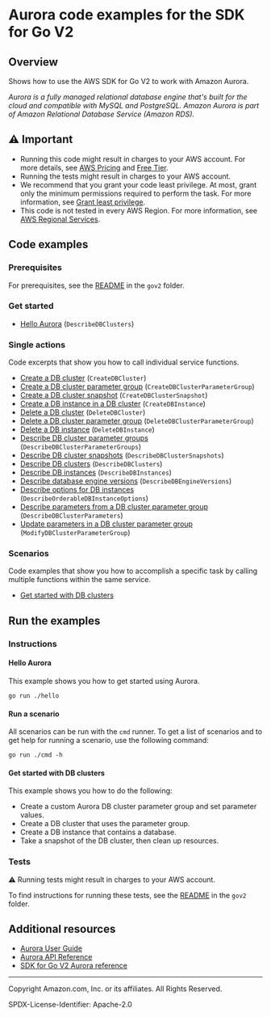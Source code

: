 # Aurora code examples for the SDK for Go V2

## Overview

Shows how to use the AWS SDK for Go V2 to work with Amazon Aurora.

<!--custom.overview.start-->
<!--custom.overview.end-->

_Aurora is a fully managed relational database engine that's built for the cloud and compatible with MySQL and PostgreSQL. Amazon Aurora is part of Amazon Relational Database Service (Amazon RDS)._

## ⚠ Important

* Running this code might result in charges to your AWS account. For more details, see [AWS Pricing](https://aws.amazon.com/pricing/) and [Free Tier](https://aws.amazon.com/free/).
* Running the tests might result in charges to your AWS account.
* We recommend that you grant your code least privilege. At most, grant only the minimum permissions required to perform the task. For more information, see [Grant least privilege](https://docs.aws.amazon.com/IAM/latest/UserGuide/best-practices.html#grant-least-privilege).
* This code is not tested in every AWS Region. For more information, see [AWS Regional Services](https://aws.amazon.com/about-aws/global-infrastructure/regional-product-services).

<!--custom.important.start-->
<!--custom.important.end-->

## Code examples

### Prerequisites

For prerequisites, see the [README](../README.md#Prerequisites) in the `gov2` folder.


<!--custom.prerequisites.start-->
<!--custom.prerequisites.end-->

### Get started

- [Hello Aurora](hello/hello.go#L4) (`DescribeDBClusters`)


### Single actions

Code excerpts that show you how to call individual service functions.

- [Create a DB cluster](actions/clusters.go#L160) (`CreateDBCluster`)
- [Create a DB cluster parameter group](actions/clusters.go#L47) (`CreateDBClusterParameterGroup`)
- [Create a DB cluster snapshot](actions/clusters.go#L206) (`CreateDBClusterSnapshot`)
- [Create a DB instance in a DB cluster](actions/clusters.go#L243) (`CreateDBInstance`)
- [Delete a DB cluster](actions/clusters.go#L188) (`DeleteDBCluster`)
- [Delete a DB cluster parameter group](actions/clusters.go#L71) (`DeleteDBClusterParameterGroup`)
- [Delete a DB instance](actions/clusters.go#L290) (`DeleteDBInstance`)
- [Describe DB cluster parameter groups](actions/clusters.go#L23) (`DescribeDBClusterParameterGroups`)
- [Describe DB cluster snapshots](actions/clusters.go#L225) (`DescribeDBClusterSnapshots`)
- [Describe DB clusters](actions/clusters.go#L136) (`DescribeDBClusters`)
- [Describe DB instances](actions/clusters.go#L265) (`DescribeDBInstances`)
- [Describe database engine versions](actions/clusters.go#L309) (`DescribeDBEngineVersions`)
- [Describe options for DB instances](actions/clusters.go#L330) (`DescribeOrderableDBInstanceOptions`)
- [Describe parameters from a DB cluster parameter group](actions/clusters.go#L89) (`DescribeDBClusterParameters`)
- [Update parameters in a DB cluster parameter group](actions/clusters.go#L117) (`ModifyDBClusterParameterGroup`)

### Scenarios

Code examples that show you how to accomplish a specific task by calling multiple
functions within the same service.

- [Get started with DB clusters](scenarios/get_started_clusters.go)


<!--custom.examples.start-->
<!--custom.examples.end-->

## Run the examples

### Instructions


<!--custom.instructions.start-->
<!--custom.instructions.end-->

#### Hello Aurora

This example shows you how to get started using Aurora.

```
go run ./hello
```

#### Run a scenario

All scenarios can be run with the `cmd` runner. To get a list of scenarios
and to get help for running a scenario, use the following command:

```
go run ./cmd -h
```

#### Get started with DB clusters

This example shows you how to do the following:

- Create a custom Aurora DB cluster parameter group and set parameter values.
- Create a DB cluster that uses the parameter group.
- Create a DB instance that contains a database.
- Take a snapshot of the DB cluster, then clean up resources.

<!--custom.scenario_prereqs.aurora_Scenario_GetStartedClusters.start-->
<!--custom.scenario_prereqs.aurora_Scenario_GetStartedClusters.end-->


<!--custom.scenarios.aurora_Scenario_GetStartedClusters.start-->
<!--custom.scenarios.aurora_Scenario_GetStartedClusters.end-->

### Tests

⚠ Running tests might result in charges to your AWS account.


To find instructions for running these tests, see the [README](../README.md#Tests)
in the `gov2` folder.



<!--custom.tests.start-->
<!--custom.tests.end-->

## Additional resources

- [Aurora User Guide](https://docs.aws.amazon.com/AmazonRDS/latest/AuroraUserGuide/CHAP_AuroraOverview.html)
- [Aurora API Reference](https://docs.aws.amazon.com/AmazonRDS/latest/APIReference/Welcome.html)
- [SDK for Go V2 Aurora reference](https://pkg.go.dev/github.com/aws/aws-sdk-go-v2/service/rds)

<!--custom.resources.start-->
<!--custom.resources.end-->

---

Copyright Amazon.com, Inc. or its affiliates. All Rights Reserved.

SPDX-License-Identifier: Apache-2.0